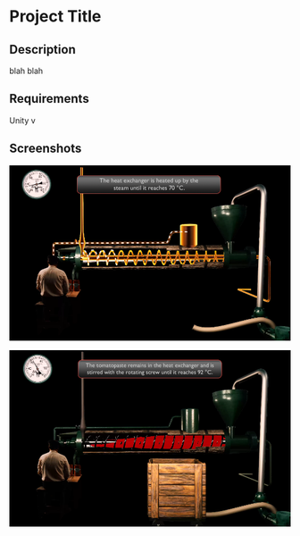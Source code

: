 
# Project Title

## Description

blah blah

## Requirements

Unity v

## Screenshots

![Screenshot 1](Screenshots/Screen01.png)

![Screenshot 2](Screenshots/Screen02.png)